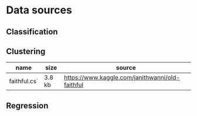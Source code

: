 # Data sources

## Classification

## Clustering

| name | size | source |
|------|------|--------|
|faithful.cs`|3.8 kb | https://www.kaggle.com/janithwanni/old-faithful |

## Regression
